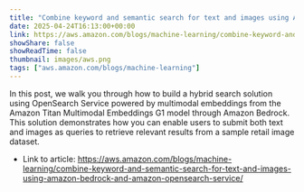 ```yaml
---
title: "Combine keyword and semantic search for text and images using Amazon Bedrock and Amazon OpenSearch Service"
date: 2025-04-24T16:13:00+00:00
link: https://aws.amazon.com/blogs/machine-learning/combine-keyword-and-semantic-search-for-text-and-images-using-amazon-bedrock-and-amazon-opensearch-service/
showShare: false
showReadTime: false
thumbnail: images/aws.png
tags: ["aws.amazon.com/blogs/machine-learning"]
---
```

In this post, we walk you through how to build a hybrid search solution using OpenSearch Service powered by multimodal embeddings from the Amazon Titan Multimodal Embeddings G1 model through Amazon Bedrock. This solution demonstrates how you can enable users to submit both text and images as queries to retrieve relevant results from a sample retail image dataset.

- Link to article: https://aws.amazon.com/blogs/machine-learning/combine-keyword-and-semantic-search-for-text-and-images-using-amazon-bedrock-and-amazon-opensearch-service/
